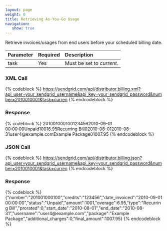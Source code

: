 ```yaml
---
layout: page
weight: 0
title: Retrieving As-You-Go Usage
navigation:
   show: true
---
```


Retrieve invoices/usages from end users before your scheduled billing date.

|Parameter|Required|Description|
|:--------|:-------|:----------|
|task|Yes|Must be set to *current*.|

### XML Call



{% codeblock %}
https://sendgrid.com/api/distributor.billing.xml?api_user=your_sendgrid_username&api_key=your_sendgrid_password&number=2010010001&task=curren
{% endcodeblock %}
<h3>Response</h3>
{% codeblock %}
<usage><invoices><invoice><number>201001000100</number><credits>123456</credits><date_invoiced>2010-09-01
00:00:00</date_invoiced><status>Unpaid</status><amount>1001</amount><overage>6.95</overage><type>Recurring
Bill</type><prorated>0</prorated><start_date>2010-08-01</start_date><end_date>2010-08-31</end_date><username>user4@example.com</username><package>Example
Package</package><additional_charges>0</additional_charges><final_amount>1007.95</final_amount></invoice></invoices></usage>
{% endcodeblock %}



### JSON Call



{% codeblock %}
https://sendgrid.com/api/distributor.billing.json?api_user=your_sendgrid_username&api_key=your_sendgrid_password&number=2010010001&task=curren
{% endcodeblock %}
<h3>Response</h3>
{% codeblock %}
{"number":"201001000100","credits":"123456","date_invoiced":"2010-09-01
00:00:00","status":"Unpaid","amount":1001,"overage":6.95,"type":"Recurring
Bill","prorated":0,"start_date":"2010-08-01","end_date":"2010-08-31","username":"user4@example.com","package":"Example
Package","additional_charges":0,"final_amount":1007.95}
{% endcodeblock %}


